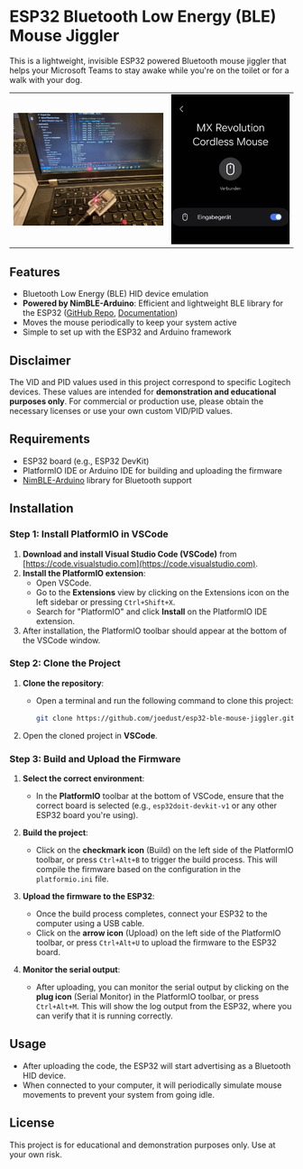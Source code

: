 
# ESP32 Bluetooth Low Energy (BLE) Mouse Jiggler

This is a lightweight, invisible ESP32 powered Bluetooth mouse jiggler that helps your Microsoft Teams to stay awake while you're on the toilet or for a walk with your dog.

<table>
  <tr>
    <td><img src="assets/1365-1024.jpg" width="100%" /></td>
    <td><img src="assets/807-1024.jpg" width="100%" /></td>
  </tr>
</table>

## Features
- Bluetooth Low Energy (BLE) HID device emulation
- **Powered by NimBLE-Arduino**: Efficient and lightweight BLE library for the ESP32 ([GitHub Repo](https://github.com/h2zero/NimBLE-Arduino), [Documentation](https://h2zero.github.io/esp-nimble/))
- Moves the mouse periodically to keep your system active
- Simple to set up with the ESP32 and Arduino framework

## Disclaimer
The VID and PID values used in this project correspond to specific Logitech devices. These values are intended for **demonstration and educational purposes only**. For commercial or production use, please obtain the necessary licenses or use your own custom VID/PID values.

## Requirements
- ESP32 board (e.g., ESP32 DevKit)
- PlatformIO IDE or Arduino IDE for building and uploading the firmware
- [NimBLE-Arduino](https://github.com/h2zero/NimBLE-Arduino) library for Bluetooth support

## Installation

### Step 1: Install PlatformIO in VSCode
1. **Download and install Visual Studio Code (VSCode)** from [https://code.visualstudio.com](https://code.visualstudio.com).
2. **Install the PlatformIO extension**:
    - Open VSCode.
    - Go to the **Extensions** view by clicking on the Extensions icon on the left sidebar or pressing `Ctrl+Shift+X`.
    - Search for "PlatformIO" and click **Install** on the PlatformIO IDE extension.
3. After installation, the PlatformIO toolbar should appear at the bottom of the VSCode window.

### Step 2: Clone the Project
1. **Clone the repository**:
    - Open a terminal and run the following command to clone this project:
      ```bash
      git clone https://github.com/joedust/esp32-ble-mouse-jiggler.git
      ```
    
2. Open the cloned project in **VSCode**.

### Step 3: Build and Upload the Firmware

1. **Select the correct environment**:
    - In the **PlatformIO** toolbar at the bottom of VSCode, ensure that the correct board is selected (e.g., `esp32doit-devkit-v1` or any other ESP32 board you're using).
  
2. **Build the project**:
    - Click on the **checkmark icon** (Build) on the left side of the PlatformIO toolbar, or press `Ctrl+Alt+B` to trigger the build process. This will compile the firmware based on the configuration in the `platformio.ini` file.

3. **Upload the firmware to the ESP32**:
    - Once the build process completes, connect your ESP32 to the computer using a USB cable.
    - Click on the **arrow icon** (Upload) on the left side of the PlatformIO toolbar, or press `Ctrl+Alt+U` to upload the firmware to the ESP32 board.

4. **Monitor the serial output**:
    - After uploading, you can monitor the serial output by clicking on the **plug icon** (Serial Monitor) in the PlatformIO toolbar, or press `Ctrl+Alt+M`. This will show the log output from the ESP32, where you can verify that it is running correctly.

## Usage
- After uploading the code, the ESP32 will start advertising as a Bluetooth HID device.
- When connected to your computer, it will periodically simulate mouse movements to prevent your system from going idle.

## License
This project is for educational and demonstration purposes only. Use at your own risk.
